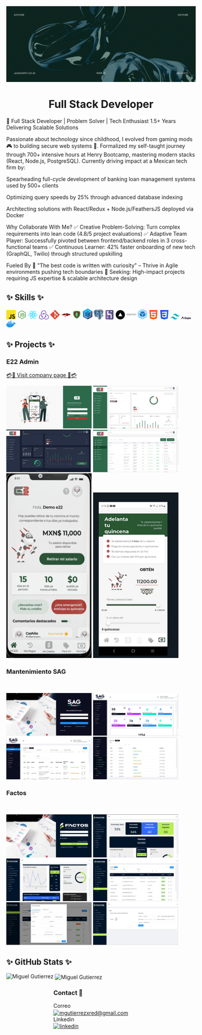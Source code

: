 <img src="./Developer_web.gif">

<h1 align="center">
 Full Stack Developer
</h1>

<p>
🚀 Full Stack Developer | Problem Solver | Tech Enthusiast
1.5+ Years Delivering Scalable Solutions

Passionate about technology since childhood, I evolved from gaming mods 🎮 to building secure web systems 🔐. Formalized my self-taught journey through 700+ intensive hours at Henry Bootcamp, mastering modern stacks (React, Node.js, PostgreSQL). Currently driving impact at a Mexican tech firm by:

Spearheading full-cycle development of banking loan management systems used by 500+ clients

Optimizing query speeds by 25% through advanced database indexing

Architecting solutions with React/Redux + Node.js/FeathersJS deployed via Docker

Why Collaborate With Me?
✅ Creative Problem-Solving: Turn complex requirements into lean code (4.8/5 project evaluations)
✅ Adaptive Team Player: Successfully pivoted between frontend/backend roles in 3 cross-functional teams
✅ Continuous Learner: 42% faster onboarding of new tech (GraphQL, Twilio) through structured upskilling

Fueled By
🌱 "The best code is written with curiosity" – Thrive in Agile environments pushing tech boundaries
🎯 Seeking: High-impact projects requiring JS expertise & scalable architecture design

</p>

## ✨ Skills ✨

<p>
<img width="5%" src="./img/icons/javascript.png">
<img width="5%" src="./img/icons/NodeJs.png">
<img width="5%" src="./img/icons/React.png">
<img width="5%" src="./img/icons/Redux.png">
<img width="5%" src="./img/icons/Git.png">
<img width="5%" src="./img/icons/mongoosejs.png">
<img width="5%" src="./img/icons/mongodb.png">
<img width="5%" src="./img/icons/sequelize.png">
<img width="5%" src="./img/icons/postgreSQL.png">
<img width="5%" src="./img/icons/heroku.png">
<img width="5%" src="./img/icons/vercel.png">
<img width="5%" src="https://raw.githubusercontent.com/devicons/devicon/master/icons/express/express-original-wordmark.svg">
<img width="5%" src="./img/icons/webpack.png">
<img width="5%" src="./img/icons/html-blanco.png">
<img width="5%" src="./img/icons/css-blanco.png">
<img width="5%" src="./img/icons/tailwindcss.svg">
<img width="5%" src="./img/icons/expo.svg">
<img width="5%" src="./img/icons/docker-icon.svg">

</p>

## ✨ Projects ✨

<h3>E22 Admin</h3>

<a href="https://e22.mx" target="_blank" >💳💸 Visit company page 💸💳</a>

<p>
<img width="45%" src="./img/E22/login.jpeg">
<img width="45%" src="./img/E22/home.jpeg">
<img width="45%" src="./img/E22/darkmode.jpeg">
<img width="45%" src="./img/E22/Creditos.jpeg">
<img width="45%" height="45%" src="./img/E22/homeMobile.png">
<img width="45%" height="45%" src="./img/E22/delantar.jpeg">
</p>

<h3>Mantenimiento SAG </h3>
<br/>
<p>
<img width="45%" src="./img/Mantenimiento/ScreenShot_20240705125413.jpeg">
<img width="45%" src="./img/Mantenimiento/ScreenShot_20240705125211.jpeg">
<img width="45%" src="./img/Mantenimiento/ScreenShot_20240705125227.jpeg">
<img width="45%" src="./img/Mantenimiento/ScreenShot_20240705125335.jpeg">
</p>

<h3>Factos</h3>
<br/>
<p>
<img width="45%" src="./img/factos/ScreenShot_20240630080135.jpeg">
<img width="45%" src="./img/factos/ScreenShot_20240630080249.jpeg">
<img width="45%" src="./img/factos/ScreenShot_20240630080337.jpeg">
<img width="45%" src="./img/factos/ScreenShot_20240630080803.jpeg">
<img width="45%" src="./img/factos/ScreenShot_20240630080854.jpeg">
<img width="45%" src="./img/factos/ScreenShot_20240630081005.jpeg">
</p>

## ✨ GitHub Stats ✨

<p><img height="150em" align="left" src="https://github-readme-stats.vercel.app/api/top-langs?username=kripto-c&show_icons=true&theme=dark&locale=en&layout=compact" alt="Miguel Gutierrez" /></p>

<p>&nbsp;<img align="center" height="150em" src="https://github-readme-stats.vercel.app/api?username=kripto-c&show_icons=true&theme=dark&locale=en" alt="Miguel Gutierrez" /></p>

### Contact 💼

<p align="left">
Correo<br>
<a href="https://mail.google.com/mail/?view=cm&fs=1&to=mgutierrezxred@gmail.com"><img align="center" src="https://upload.wikimedia.org/wikipedia/commons/thumb/7/7e/Gmail_icon_%282020%29.svg/1280px-Gmail_icon_%282020%29.svg.png"  alt="mgutierrezxred@gmail.com" height="30" width="40" /></a>
<br>
Linkedin<br>
<a href="https://www.linkedin.com/in/miguel-gutierrez-6b231521a/"><img align="center" src="https://raw.githubusercontent.com/rahuldkjain/github-profile-readme-generator/master/src/images/icons/Social/linked-in-alt.svg" alt="linkedin" height="30" width="40" /></a>
</p>
